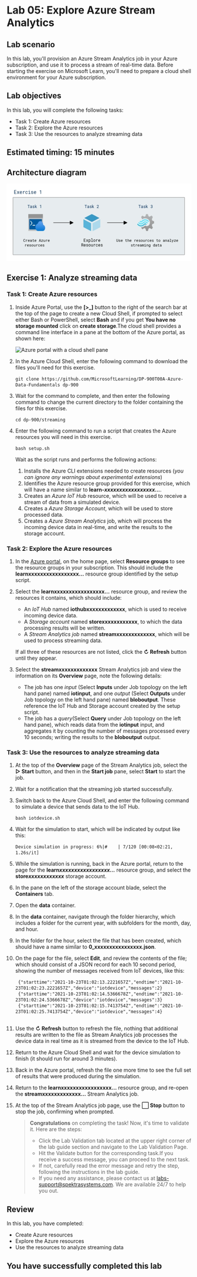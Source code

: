 # Lab 05: Explore Azure Stream Analytics

## Lab scenario
In this lab, you'll provision an Azure Stream Analytics job in your Azure subscription, and use it to process a stream of real-time data.
Before starting the exercise on Microsoft Learn, you'll need to prepare a cloud shell environment for your Azure subscription.

## Lab objectives

In this lab, you will complete the following tasks:

+ Task 1: Create Azure resources
+ Task 2: Explore the Azure resources
+ Task 3: Use the resources to analyze streaming data
  
## Estimated timing: 15 minutes

## Architecture diagram

![](images/dp900module(5).png)  

## Exercise 1: Analyze streaming data

### Task 1: Create Azure resources

1.  Inside Azure Portal, use the  **[>_]**  button to the right of the search bar at the top of the page to create a new Cloud Shell, if prompted to select either Bash or PowerShell, select **Bash** and if you get **You have no storage mounted** click on **create storage**.The cloud shell provides a command line interface in a pane at the bottom of the Azure portal, as shown here:
     
    ![Azure portal with a cloud shell pane](images/cloud-shell(1).png)

1.  In the Azure Cloud Shell, enter the following command to download the files you'll need for this exercise.
    

    ```
    git clone https://github.com/MicrosoftLearning/DP-900T00A-Azure-Data-Fundamentals dp-900
    
    ```
    
1.  Wait for the command to complete, and then enter the following command to change the current directory to the folder containing the files for this exercise.
    

    
    ```
    cd dp-900/streaming
    
    ```
    
1.  Enter the following command to run a script that creates the Azure resources you will need in this exercise.
    

    
    ```
    bash setup.sh
    
    ```
    
    Wait as the script runs and performs the following actions:
    
    1.  Installs the Azure CLI extensions needed to create resources (_you can ignore any warnings about experimental extensions_)
    2.  Identifies the Azure resource group provided for this exercise, which will have a name similar to  **learn-_xxxxxxxxxxxxxxxxx..._**.
    3.  Creates an  _Azure IoT Hub_  resource, which will be used to receive a stream of data from a simulated device.
    4.  Creates a  _Azure Storage Account_, which will be used to store processed data.
    5.  Creates a  _Azure Stream Analytics_  job, which will process the incoming device data in real-time, and write the results to the storage account.

### Task 2: Explore the Azure resources

1.  In the  [Azure portal](https://portal.azure.com/), on the home page, select  **Resource groups**  to see the resource groups in your subscription. This should include the  ****learnxxxxxxxxxxxxxxxxx...**** resource group identified by the setup script.
    
2.  Select the  ****learnxxxxxxxxxxxxxxxxx...****  resource group, and review the resources it contains, which should include:
    
    -   An  _IoT Hub_  named  **iothubxxxxxxxxxxxxx**, which is used to receive incoming device data.
    -   A  _Storage account_  named  **storexxxxxxxxxxxx**, to which the data processing results will be written.
    -   A  _Stream Analytics job_  named  **streamxxxxxxxxxxxxx**, which will be used to process streaming data.
    
    If all three of these resources are not listed, click the  **↻ Refresh**  button until they appear.
    
3.  Select the **streamxxxxxxxxxxxxx**  Stream Analytics job and view the information on its  **Overview**  page, note the following details:
    
    -   The job has one  _input_ (Select **Inputs** under Job topology on the left hand pane)  named  **iotinput**, and one  _output_ (Select **Outputs** under Job topology on the left hand pane) named  **bloboutput**. These reference the IoT Hub and Storage account created by the setup script.
    -   The job has a  _query_(Select **Query** under Job topology on the left hand pane), which reads data from the  **iotinput**  input, and aggregates it by counting the number of messages processed every 10 seconds; writing the results to the  **bloboutput**  output.

### Task 3:  Use the resources to analyze streaming data

1.  At the top of the  **Overview**  page of the Stream Analytics job, select the  **▷ Start**  button, and then in the  **Start job**  pane, select  **Start**  to start the job.
    
2.  Wait for a notification that the streaming job started successfully.
    
3.  Switch back to the Azure Cloud Shell, and enter the following command to simulate a device that sends data to the IoT Hub.
    
    ```
    bash iotdevice.sh
    
    ```  
    
4.  Wait for the simulation to start, which will be indicated by output like this:
     
    ```
    Device simulation in progress: 6%|#    | 7/120 [00:08<02:21, 1.26s/it]
    
    ```
      
5.  While the simulation is running, back in the Azure portal, return to the page for the  **learn*xxxxxxxxxxxxxxxxx...***  resource group, and select the  **store*xxxxxxxxxxxx***  storage account.
    
6.  In the pane on the left of the storage account blade, select the  **Containers**  tab.
    
7.  Open the  **data**  container.
    
8.  In the  **data**  container, navigate through the folder hierarchy, which includes a folder for the current year, with subfolders for the month, day, and hour.
    
9.  In the folder for the hour, select the file that has been created, which should have a name similar to  **0_xxxxxxxxxxxxxxxx.json**.

10.  On the page for the file, select  **Edit**, and review the contents of the file; which should consist of a JSON record for each 10 second period, showing the number of messages received from IoT devices, like this:
     
     ```
      {"starttime":"2021-10-23T01:02:13.2221657Z","endtime":"2021-10-23T01:02:23.2221657Z","device":"iotdevice","messages":2}
      {"starttime":"2021-10-23T01:02:14.5366678Z","endtime":"2021-10-23T01:02:24.5366678Z","device":"iotdevice","messages":3}
      {"starttime":"2021-10-23T01:02:15.7413754Z","endtime":"2021-10-23T01:02:25.7413754Z","device":"iotdevice","messages":4}
    
     ```
      
    
11.  Use the  **↻ Refresh**  button to refresh the file, nothing that additional results are written to the file as Stream Analytics job processes the device data in real time as it is streamed from the device to the IoT Hub.
    
12.  Return to the Azure Cloud Shell and wait for the device simulation to finish (it should run for around 3 minutes).
    
13.  Back in the Azure portal, refresh the file one more time to see the full set of results that were produced during the simulation.
    
14.  Return to the  **learnxxxxxxxxxxxxxxxxx...**   resource group, and re-open the  **streamxxxxxxxxxxxxx...**  Stream Analytics job.
    
15.  At the top of the Stream Analytics job page, use the  **⬜ Stop**  button to stop the job, confirming when prompted.

     > **Congratulations** on completing the task! Now, it's time to validate it. Here are the steps:
     > - Click the Lab Validation tab located at the upper right corner of the lab guide section and navigate to the Lab Validation Page.
     > - Hit the Validate button for the corresponding task.If you receive a success message, you can proceed to the next task. 
     > - If not, carefully read the error message and retry the step, following the instructions in the lab guide.
     > - If you need any assistance, please contact us at labs-support@spektrasystems.com. We are available 24/7 to help you out.

## Review
In this lab, you have completed:
- Create Azure resources
- Explore the Azure resources
- Use the resources to analyze streaming data
  
## You have successfully completed this lab

